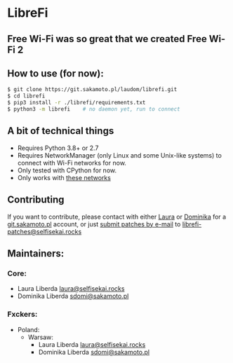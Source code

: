 # LibreFi
## Free Wi-Fi was so great that we created Free Wi-Fi 2


## How to use (for now):
```sh
$ git clone https://git.sakamoto.pl/laudom/librefi.git
$ cd librefi
$ pip3 install -r ./librefi/requirements.txt
$ python3 -m librefi	# no daemon yet, run to connect
```

## A bit of technical things
- Requires Python 3.8+ or 2.7
- Requires NetworkManager (only Linux and some Unix-like systems) to connect with Wi-Fi networks for now.
- Only tested with CPython for now.
- Only works with [these networks](https://git.sakamoto.pl/laudom/librefi/-/blob/master/librefi/fxckers/_map.py)

## Contributing
If you want to contribute, please contact with either [Laura](https://selfisekai.rocks) or [Dominika](https://sakamoto.pl) for a [git.sakamoto.pl](https://git.sakamoto.pl) account, or just [submit patches by e-mail](https://devconnected.com/how-to-create-and-apply-git-patch-files/#Create_Git_Patch_Files) to <librefi-patches@selfisekai.rocks>

## Maintainers:
### Core:
- Laura Liberda <laura@selfisekai.rocks>
- Dominika Liberda <sdomi@sakamoto.pl>
### Fxckers:
- Poland:
    - Warsaw:
        - Laura Liberda <laura@selfisekai.rocks>
        - Dominika Liberda <sdomi@sakamoto.pl>
